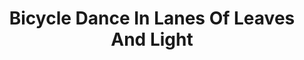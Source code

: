 ---
title: "Bicycle Dance In Lanes Of Leaves And Light"
tags: "ensemble"
sectionSortOrder: 4
shortDesc: "A joyful and energetic piece for double piano duo.. one of Adrian's earliest pieces"
forces: "for 2 pianos 8 hands "
length: "9 mins"
workNumber: "P0052"
compositionYear: "1998"
pdf: "Bicycle Dance In Lanes Of Leaves And Light"
hire: yes
buy: ""
recording: ""
audioIndex: 52
projectColour:
layout: workDetail
permalink: false
---